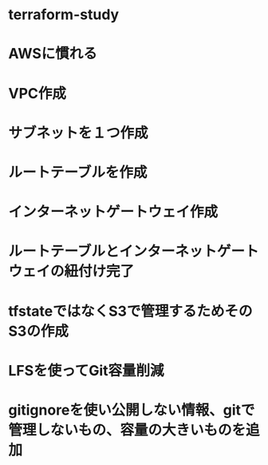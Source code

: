 # terraform-study

# AWSに慣れる

# VPC作成

# サブネットを１つ作成

# ルートテーブルを作成

# インターネットゲートウェイ作成

# ルートテーブルとインターネットゲートウェイの紐付け完了

# tfstateではなくS3で管理するためそのS3の作成

# LFSを使ってGit容量削減

# gitignoreを使い公開しない情報、gitで管理しないもの、容量の大きいものを追加

